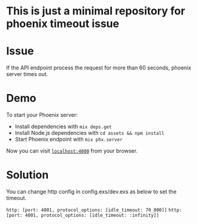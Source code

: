 # This is just a minimal repository for phoenix timeout issue
# Issue
If the API endpoint process the request for more than 60 seconds, phoenix server times out.
# Demo

To start your Phoenix server:

  * Install dependencies with `mix deps.get`
  * Install Node.js dependencies with `cd assets && npm install`
  * Start Phoenix endpoint with `mix phx.server`

Now you can visit [`localhost:4000`](http://localhost:4000) from your browser.

# Solution

You can change http config in config.exs/dev.exs as below to set the timeout.

```http: [port: 4001, protocol_options: [idle_timeout: 70_000]]``` 
```http: [port: 4001, protocol_options: [idle_timeout: :infinity]]```
